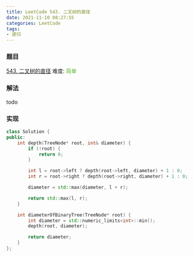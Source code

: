 ```yaml
---
title: LeetCode 543. 二叉树的直径
date: 2021-11-10 08:27:55
categories: LeetCode
tags:
- 递归
---
```


### 题目
[543. 二叉树的直径](https://leetcode-cn.com/problems/diameter-of-binary-tree/)
难度: <span style="color: rgba(90, 183, 38, 1);">简单</span>

<!-- more -->

### 解法
todo

### 实现
``` cpp
class Solution {
public:
    int depth(TreeNode* root, int& diameter) {
        if (!root) {
            return 0;
        }

        int l = root->left ? depth(root->left, diameter) + 1 : 0;
        int r = root->right ? depth(root->right, diameter) + 1 : 0;

        diameter = std::max(diameter, l + r);

        return std::max(l, r);
    }

    int diameterOfBinaryTree(TreeNode* root) {
        int diameter = std::numeric_limits<int>::min();
        depth(root, diameter);

        return diameter;
    }
};
```
